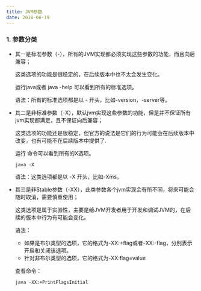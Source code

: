 ```yaml
---
title: JVM参数
date: 2018-06-19
---
```

### 1. 参数分类

- 其一是标准参数（-），所有的JVM实现都必须实现这些参数的功能，而且向后兼容；

  这类选项的功能是很稳定的，在后续版本中也不太会发生变化。

  运行java或者 java -help 可以看到所有的标准选项。

  语法：所有的标准选项都是以 - 开头，比如-version，-server等。

- 其二是非标准参数（-X），默认jvm实现这些参数的功能，但是并不保证所有jvm实现都满足，且不保证向后兼容；

  这类选项的功能还是很稳定，但官方的说法是它们的行为可能会在后续版本中改变，也有可能不在后续版本中提供了.

  运行 命令可以看到所有的X选项。

  ```
  java -X
  ```

  语法：这类选项都是以 -X 开头，比如-Xms。

  

- 其三是非Stable参数（-XX），此类参数各个jvm实现会有所不同，将来可能会随时取消，需要慎重使用；

  这类选项是属于实验性，主要是给JVM开发者用于开发和调试JVM的，在后续的版本中行为有可能会变化。 

  语法：

  - 如果是布尔类型的选项，它的格式为-XX:+flag或者-XX:-flag，分别表示开启和关闭该选项。
  - 针对非布尔类型的选项，它的格式为-XX:flag=value

  查看命令：

  ```
  java -XX:+PrintFlagsInitial
  ```

  

